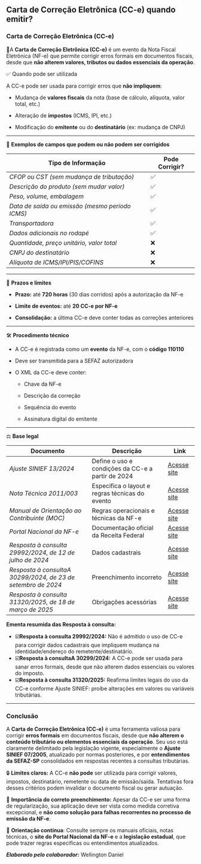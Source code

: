 
## Carta de Correção Eletrônica (CC-e) quando emitir?

### Carta de Correção Eletrônica (CC-e)

📘A **Carta de Correção Eletrônica (CC-e)** é um evento da Nota Fiscal Eletrônica (NF-e) que permite corrigir erros formais em documentos fiscais, desde que **não alterem valores, tributos ou dados essenciais da operação**.

✅ Quando pode ser utilizada

A CC-e pode ser usada para corrigir erros que **não impliquem**:

- Mudança de **valores fiscais** da nota (base de cálculo, alíquota, valor total, etc.)

- Alteração de **impostos** (ICMS, IPI, etc.)

- Modificação do **emitente** ou do **destinatário** (ex: mudança de CNPJ)
--------------------------

📌 **Exemplos de campos que podem ou não podem ser corrigidos**

| **Tipo de Informação**	| **Pode Corrigir?** |
| -------------------- | -------------------- |
| *CFOP ou CST (sem mudança de tributação)* |  ✅  |
| *Descrição do produto (sem mudar valor)* |  ✅  |
| *Peso, volume, embalagem*	|   ✅  |
| *Data de saída ou emissão (mesmo período ICMS)*	| ✅ |
| *Transportadora*	| ✅ |
| *Dados adicionais no rodapé*	| ✅ |
| *Quantidade, preço unitário, valor total*	| ❌ |
| *CNPJ do destinatário*	| ❌ |
| *Alíquota de ICMS/IPI/PIS/COFINS*	| ❌ |
--------------------------

📅 **Prazos e limites**

- **Prazo:** até **720 horas** (30 dias corridos) após a autorização da NF-e

- **Limite de eventos:** até **20 CC-e por NF-e**

- **Consolidação:** a última CC-e deve conter todas as correções anteriores
--------------------------

🛠️ **Procedimento técnico**

- A CC-e é registrada como um **evento** da NF-e, com o **código 110110**

- Deve ser transmitida para a SEFAZ autorizadora

- O XML da CC-e deve conter:

  - Chave da NF-e

  - Descrição da correção

  - Sequência do evento

  - Assinatura digital do emitente
--------------------------

⚖️ **Base legal**

| **Documento**	| **Descrição** | **Link** |
|-----------|----------| ----------|
| *Ajuste SINIEF 13/2024* |	Define o uso e condições da CC-e a partir de 2024 | [Acesse site](https://www.confaz.fazenda.gov.br/legislacao/ajustes/2024/ajuste-sinef-13-24) |
| *Nota Técnica 2011/003*	| Especifica o layout e regras técnicas do evento | [Acesse site](https://www.nfe.fazenda.gov.br/portal/exibirArquivo.aspx?conteudo=hNJXbmu+l8Q%3D) |
| *Manual de Orientação ao Contribuinte (MOC)* |	Regras operacionais e técnicas da NF-e | [Acesse site](https://www.nfe.fazenda.gov.br/portal/listaConteudo.aspx?tipoConteudo=ndIjl+iEFdE%3D) |
| *Portal Nacional da NF-e*	| Documentação oficial da Receita Federal | [Acesse site](https://www.nfe.fazenda.gov.br) |
| *Resposta à consulta 29992/2024, de 12 de julho de 2024* | Dados cadastrais | [Acesse site](https://legislacao.fazenda.sp.gov.br/Paginas/RC29992_2024.aspx) |
| *Resposta à consultaA 30299/2024, de 23 de setembro de 2024* | Preenchimento incorreto | [Acesse site](https://legislacao.fazenda.sp.gov.br/Paginas/RC30299_2024.aspx) |
| *Resposta à consulta 31320/2025, de 18 de março de 2025* | Obrigações acessórias | [Acesse site](https://legislacao.fazenda.sp.gov.br/Paginas/RC31320_2025.aspx) |

**Ementa resumida das Resposta à consulta:**

- ☑️**Resposta à consulta 29992/2024:** Não é admitido o uso de CC-e para corrigir dados cadastrais que impliquem mudança na identidade/endereço do remetente/destinatário.
- ☑️**Resposta à consultaA 30299/2024:** A CC-e pode ser usada para sanar erros formais, desde que não alterem dados essenciais ou valores do imposto.
- ☑️**Resposta à consulta 31320/2025:** Reafirma limites legais do uso da CC-e conforme Ajuste SINIEF: proíbe alterações em valores ou variáveis tributárias.
--------------------------

### Conclusão

A **Carta de Correção Eletrônica (CC-e)** é uma ferramenta valiosa para corrigir **erros formais** em documentos fiscais, desde que **não alterem o conteúdo tributário ou elementos essenciais da operação**. Seu uso está claramente delimitado pela legislação vigente, especialmente o **Ajuste SINIEF 07/2005**, atualizado por normas posteriores, e por **entendimentos da SEFAZ-SP** consolidados em respostas recentes a consultas tributárias.

🔒 **Limites claros:** A CC-e **não pode** ser utilizada para corrigir valores, impostos, destinatário, remetente ou data de emissão/saída. Tentativas fora desses critérios podem invalidar o documento fiscal ou gerar autuação.

📌 **Importância do correto preenchimento:** Apesar da CC-e ser uma forma de regularização, sua aplicação deve ser vista como medida corretiva excepcional, e **não como solução para falhas recorrentes no processo de emissão da NF-e**.

🧭 **Orientação contínua**: Consulte sempre os manuais oficiais, notas técnicas, o **site do Portal Nacional da NF-e** e a **legislação estadual**, que pode trazer regras específicas ou entendimentos atualizados.

***Elaborado pelo colaborador:*** Wellington Daniel
